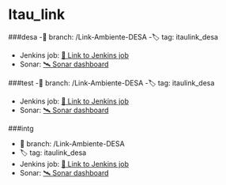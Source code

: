 # Itau_link

###desa
-🌿 branch: /Link-Ambiente-DESA
-🏷️ tag: itaulink_desa
- Jenkins job: [🔗 Link to Jenkins job](https://webi.certant.com/jenkins/job/Itaulink%20-%20DESA/)
- Sonar: [🛰️ Sonar dashboard](http://sonarqube:9000/dashboard?id=com.itau.itaulink_desa%3Aitaulink_desa)

###test
-🌿 branch: /Link-Ambiente-DESA
-🏷️ tag: itaulink_desa
- Jenkins job: [🔗 Link to Jenkins job](https://webi.certant.com/jenkins/job/Itaulink%20-%20DESA/)
- Sonar: [🛰️ Sonar dashboard](http://sonarqube:9000/dashboard?id=com.itau.itaulink_desa%3Aitaulink_desa)

###intg
- 🌿 branch: /Link-Ambiente-DESA
- 🏷️ tag: itaulink_desa
- Jenkins job: [🔗 Link to Jenkins job](https://webi.certant.com/jenkins/job/Itaulink%20-%20DESA/)
- Sonar: [🛰️ Sonar dashboard](http://sonarqube:9000/dashboard?id=com.itau.itaulink_desa%3Aitaulink_desa)

